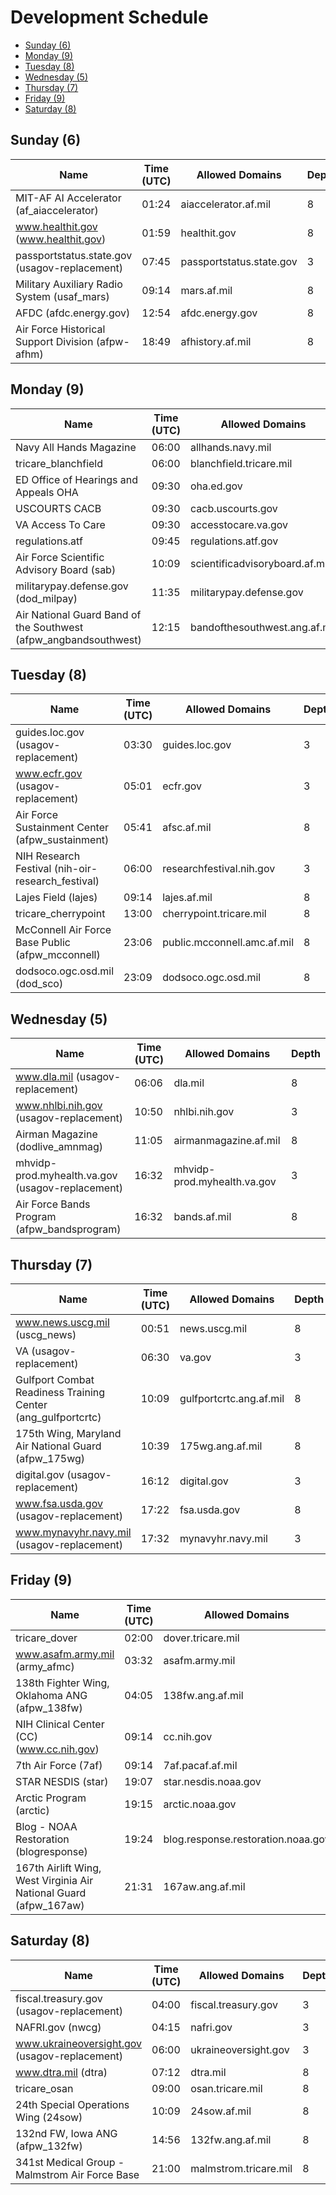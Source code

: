 # Development Schedule
 * [Sunday (6)](#sunday-6)
 * [Monday (9)](#monday-9)
 * [Tuesday (8)](#tuesday-8)
 * [Wednesday (5)](#wednesday-5)
 * [Thursday (7)](#thursday-7)
 * [Friday (9)](#friday-9)
 * [Saturday (8)](#saturday-8)


## Sunday (6)
|Name|Time (UTC)|Allowed Domains|Depth|
|---|---|---|---|
|MIT-AF AI Accelerator (af_aiaccelerator)|01:24|aiaccelerator.af.mil|8|
|www.healthit.gov (www.healthit.gov)|01:59|healthit.gov|8|
|passportstatus.state.gov (usagov-replacement)|07:45|passportstatus.state.gov|3|
|Military Auxiliary Radio System (usaf_mars)|09:14|mars.af.mil|8|
|AFDC (afdc.energy.gov)|12:54|afdc.energy.gov|8|
|Air Force Historical Support Division (afpw-afhm)|18:49|afhistory.af.mil|8|


## Monday (9)
|Name|Time (UTC)|Allowed Domains|Depth|
|---|---|---|---|
|Navy All Hands Magazine|06:00|allhands.navy.mil|3|
|tricare_blanchfield|06:00|blanchfield.tricare.mil|8|
|ED Office of Hearings and Appeals OHA|09:30|oha.ed.gov|3|
|USCOURTS CACB|09:30|cacb.uscourts.gov|3|
|VA Access To Care|09:30|accesstocare.va.gov|3|
|regulations.atf|09:45|regulations.atf.gov|3|
|Air Force Scientific Advisory Board (sab)|10:09|scientificadvisoryboard.af.mil|8|
|militarypay.defense.gov (dod_milpay)|11:35|militarypay.defense.gov|8|
|Air National Guard Band of the Southwest (afpw_angbandsouthwest)|12:15|bandofthesouthwest.ang.af.mil|8|


## Tuesday (8)
|Name|Time (UTC)|Allowed Domains|Depth|
|---|---|---|---|
|guides.loc.gov (usagov-replacement)|03:30|guides.loc.gov|3|
|www.ecfr.gov (usagov-replacement)|05:01|ecfr.gov|3|
|Air Force Sustainment Center (afpw_sustainment)|05:41|afsc.af.mil|8|
|NIH Research Festival (nih-oir-research_festival)|06:00|researchfestival.nih.gov|3|
|Lajes Field (lajes)|09:14|lajes.af.mil|8|
|tricare_cherrypoint|13:00|cherrypoint.tricare.mil|8|
|McConnell Air Force Base Public (afpw_mcconnell)|23:06|public.mcconnell.amc.af.mil|8|
|dodsoco.ogc.osd.mil (dod_sco)|23:09|dodsoco.ogc.osd.mil|8|


## Wednesday (5)
|Name|Time (UTC)|Allowed Domains|Depth|
|---|---|---|---|
|www.dla.mil (usagov-replacement)|06:06|dla.mil|8|
|www.nhlbi.nih.gov (usagov-replacement)|10:50|nhlbi.nih.gov|3|
|Airman Magazine (dodlive_amnmag)|11:05|airmanmagazine.af.mil|8|
|mhvidp-prod.myhealth.va.gov (usagov-replacement)|16:32|mhvidp-prod.myhealth.va.gov|3|
|Air Force Bands Program (afpw_bandsprogram)|16:32|bands.af.mil|8|


## Thursday (7)
|Name|Time (UTC)|Allowed Domains|Depth|
|---|---|---|---|
|www.news.uscg.mil (uscg_news)|00:51|news.uscg.mil|8|
|VA (usagov-replacement)|06:30|va.gov|3|
|Gulfport Combat Readiness Training Center (ang_gulfportcrtc)|10:09|gulfportcrtc.ang.af.mil|8|
|175th Wing, Maryland Air National Guard (afpw_175wg)|10:39|175wg.ang.af.mil|8|
|digital.gov (usagov-replacement)|16:12|digital.gov|3|
|www.fsa.usda.gov (usagov-replacement)|17:22|fsa.usda.gov|8|
|www.mynavyhr.navy.mil (usagov-replacement)|17:32|mynavyhr.navy.mil|3|


## Friday (9)
|Name|Time (UTC)|Allowed Domains|Depth|
|---|---|---|---|
|tricare_dover|02:00|dover.tricare.mil|8|
|www.asafm.army.mil (army_afmc)|03:32|asafm.army.mil|8|
|138th Fighter Wing, Oklahoma ANG (afpw_138fw)|04:05|138fw.ang.af.mil|8|
|NIH Clinical Center (CC) (www.cc.nih.gov)|09:14|cc.nih.gov|8|
|7th Air Force (7af)|09:14|7af.pacaf.af.mil|8|
|STAR NESDIS (star)|19:07|star.nesdis.noaa.gov|3|
|Arctic Program (arctic)|19:15|arctic.noaa.gov|3|
|Blog - NOAA Restoration (blogresponse)|19:24|blog.response.restoration.noaa.gov|3|
|167th Airlift Wing, West Virginia Air National Guard (afpw_167aw)|21:31|167aw.ang.af.mil|8|


## Saturday (8)
|Name|Time (UTC)|Allowed Domains|Depth|
|---|---|---|---|
|fiscal.treasury.gov (usagov-replacement)|04:00|fiscal.treasury.gov|3|
|NAFRI.gov (nwcg)|04:15|nafri.gov|3|
|www.ukraineoversight.gov (usagov-replacement)|06:00|ukraineoversight.gov|3|
|www.dtra.mil (dtra)|07:12|dtra.mil|8|
|tricare_osan|09:00|osan.tricare.mil|8|
|24th Special Operations Wing (24sow)|10:09|24sow.af.mil|8|
|132nd FW, Iowa ANG (afpw_132fw)|14:56|132fw.ang.af.mil|8|
|341st Medical Group - Malmstrom Air Force Base|21:00|malmstrom.tricare.mil|8|
